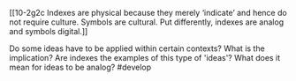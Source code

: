 [[10-2g2c Indexes are physical because they merely ‘indicate’ and hence do not require culture. Symbols are cultural. Put differently, indexes are analog and symbols digital.]]

Do some ideas have to be applied within certain contexts? What is the implication? Are indexes the examples of this type of 'ideas'? What does it mean for ideas to be analog?
#develop 